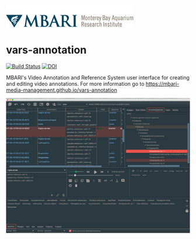 ![MBARI logo](docs/resources/images/mbari-logo.png)

# vars-annotation

[![Build Status](https://travis-ci.org/mbari-media-management/vars-annotation.svg?branch=master)](https://travis-ci.org/mbari-media-management/vars-annotation)  [![DOI](https://zenodo.org/badge/90881605.svg)](https://zenodo.org/badge/latestdoi/90881605)

MBARI's Video Annotation and Reference System user interface for creating and editing video annotations. For more information go to <https://mbari-media-management.github.io/vars-annotation>

![VARS Annotation](docs/resources/images/vars-annotation.png)
